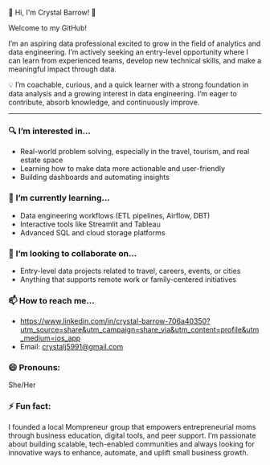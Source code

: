 👋 Hi, I'm Crystal Barrow! 👋

Welcome to my GitHub!

I’m an aspiring data professional excited to grow in the field of analytics and data engineering. I’m actively seeking an entry-level opportunity where I can learn from experienced teams, develop new technical skills, and make a meaningful impact through data.

💡 I’m coachable, curious, and a quick learner with a strong foundation in data analysis and a growing interest in data engineering. I’m eager to contribute, absorb knowledge, and continuously improve.

---

### 🔍 I’m interested in...
- Real-world problem solving, especially in the travel, tourism, and real estate space
- Learning how to make data more actionable and user-friendly
- Building dashboards and automating insights

### 🌱 I’m currently learning...
- Data engineering workflows (ETL pipelines, Airflow, DBT)
- Interactive tools like Streamlit and Tableau
- Advanced SQL and cloud storage platforms

### 🤝 I’m looking to collaborate on...
- Entry-level data projects related to travel, careers, events, or cities
- Anything that supports remote work or family-centered initiatives

### 📫 How to reach me...
- https://www.linkedin.com/in/crystal-barrow-706a40350?utm_source=share&utm_campaign=share_via&utm_content=profile&utm_medium=ios_app
- Email: crystalj5991@gmail.com

### 😄 Pronouns:
She/Her

### ⚡ Fun fact:
I founded a local Mompreneur group that empowers entrepreneurial moms through business education, digital tools, and peer support. I’m passionate about building scalable, tech-enabled communities and always looking for innovative ways to enhance, automate, and uplift small business growth.

<!---
CrystalB95/CrystalB95 is a ✨ special ✨ repository because its `README.md` (this file) appears on your GitHub profile.
You can click the Preview link to take a look at your changes.
--->
